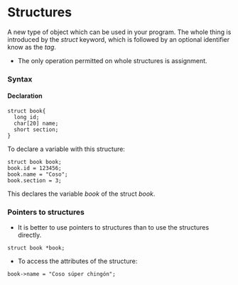 Structures
====
A new type of object which can be used in your program. The whole thing is introduced by the _struct_ keyword, which is followed by an optional identifier know as the _tag_.
* The only operation permitted on whole structures is assignment.

### Syntax

#### Declaration
<pre><code>struct book{
  long id;
  char[20] name;
  short section;
}</code></pre>

To declare a variable with this structure:
<pre><code>struct book book;
book.id = 123456;
book.name = "Coso";
book.section = 3;
</code></pre>
This declares the variable _book_ of the struct _book_.


### Pointers to structures
* It is better to use pointers to structures than to use the structures directly.  
<pre><code>struct book *book;</code></pre>
* To access the attributes of the structure:
<pre><code>book->name = "Coso súper chingón";

